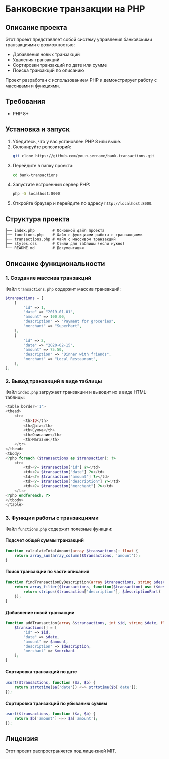 # Банковские транзакции на PHP

## Описание проекта
Этот проект представляет собой систему управления банковскими транзакциями с возможностью:
- Добавления новых транзакций
- Удаления транзакций
- Сортировки транзакций по дате или сумме
- Поиска транзакций по описанию

Проект разработан с использованием PHP и демонстрирует работу с массивами и функциями.

## Требования
- PHP 8+

## Установка и запуск
1. Убедитесь, что у вас установлен PHP 8 или выше. 
2. Склонируйте репозиторий:
   ```sh
   git clone https://github.com/yourusername/bank-transactions.git
   ```
3. Перейдите в папку проекта:
   ```sh
   cd bank-transactions
   ```
4. Запустите встроенный сервер PHP:
   ```sh
   php -S localhost:8000
   ```
5. Откройте браузер и перейдите по адресу `http://localhost:8000`.

## Структура проекта
```
├── index.php        # Основной файл проекта
├── functions.php    # Файл с функциями работы с транзакциями
├── transactions.php # Файл с массивом транзакций
├── styles.css       # Стили для таблицы (если нужно)
└── README.md        # Документация
```

## Описание функциональности
### 1. Создание массива транзакций
Файл `transactions.php` содержит массив транзакций:
```php
$transactions = [
    [
        "id" => 1,
        "date" => "2019-01-01",
        "amount" => 100.00,
        "description" => "Payment for groceries",
        "merchant" => "SuperMart",
    ],
    [
        "id" => 2,
        "date" => "2020-02-15",
        "amount" => 75.50,
        "description" => "Dinner with friends",
        "merchant" => "Local Restaurant",
    ],
];
```

### 2. Вывод транзакций в виде таблицы
Файл `index.php` загружает транзакции и выводит их в виде HTML-таблицы:
```php
<table border='1'>
<thead>
    <tr>
        <th>ID</th>
        <th>Дата</th>
        <th>Сумма</th>
        <th>Описание</th>
        <th>Магазин</th>
    </tr>
</thead>
<tbody>
<?php foreach ($transactions as $transaction): ?>
    <tr>
        <td><?= $transaction["id"] ?></td>
        <td><?= $transaction["date"] ?></td>
        <td><?= $transaction["amount"] ?></td>
        <td><?= $transaction["description"] ?></td>
        <td><?= $transaction["merchant"] ?></td>
    </tr>
<?php endforeach; ?>
</tbody>
</table>
```

### 3. Функции работы с транзакциями
Файл `functions.php` содержит полезные функции:

#### Подсчет общей суммы транзакций
```php
function calculateTotalAmount(array $transactions): float {
    return array_sum(array_column($transactions, 'amount'));
}
```

#### Поиск транзакции по части описания
```php
function findTransactionByDescription(array $transactions, string $descriptionPart) {
    return array_filter($transactions, function($transaction) use ($descriptionPart) {
        return stripos($transaction['description'], $descriptionPart) !== false;
    });
}
```

#### Добавление новой транзакции
```php
function addTransaction(array &$transactions, int $id, string $date, float $amount, string $description, string $merchant): void {
    $transactions[] = [
        "id" => $id,
        "date" => $date,
        "amount" => $amount,
        "description" => $description,
        "merchant" => $merchant
    ];
}
```

#### Сортировка транзакций по дате
```php
usort($transactions, function ($a, $b) {
    return strtotime($a['date']) <=> strtotime($b['date']);
});
```

#### Сортировка транзакций по убыванию суммы
```php
usort($transactions, function ($a, $b) {
    return $b['amount'] <=> $a['amount'];
});
```

## Лицензия
Этот проект распространяется под лицензией MIT.
